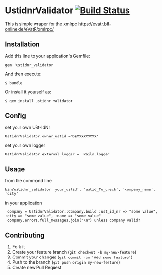 # UstidnrValidator [![Build Status](https://travis-ci.com/konvenit/ustidnr_validator.svg?branch=master)](https://travis-ci.com/konvenit/ustidnr_validator)

This is simple wraper for the xmlrpc https://evatr.bff-online.de/eVatR/xmlrpc/

## Installation

Add this line to your application's Gemfile:

    gem 'ustidnr_validator'

And then execute:

    $ bundle

Or install it yourself as:

    $ gem install ustidnr_validator

## Config

set your own USt-IdNr

    UstidnrValidator.owner_ustid ='DEXXXXXXXXX'

set your own logger

    UstidnrValidator.external_logger =  Rails.logger

## Usage

from the command line

    bin/ustidnr_validator 'your_ustid', 'ustid_To_check', 'company_name', 'city'

in your application

     company = UstidnrValidator::Company.build :ust_id_nr => "some value", :city => "some value", :name => "some value"
     company.errors.full_messages.join("\n") unless company.valid?

## Contributing

1. Fork it
2. Create your feature branch (`git checkout -b my-new-feature`)
3. Commit your changes (`git commit -am 'Add some feature'`)
4. Push to the branch (`git push origin my-new-feature`)
5. Create new Pull Request
